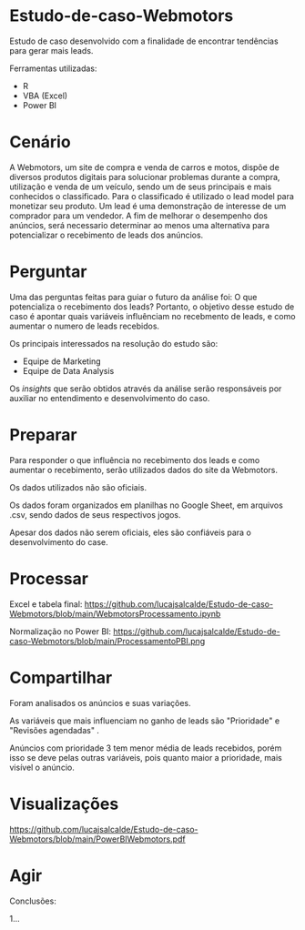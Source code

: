 # Estudo-de-caso-Webmotors
Estudo de caso desenvolvido com a finalidade de encontrar tendências para gerar mais leads.

Ferramentas utilizadas:

- R
- VBA (Excel)
- Power BI




# Cenário

A Webmotors, um site de compra e venda de carros e motos, dispõe de diversos produtos digitais para solucionar problemas durante a 
compra, utilização e venda de um veículo, sendo um de seus principais e mais conhecidos o 
classificado. Para o classificado é utilizado o lead model para monetizar seu produto. 
Um lead é uma demonstração de interesse de um comprador para um vendedor. 
A fim de melhorar o desempenho dos anúncios, será necessario determinar ao menos uma alternativa para 
potencializar o recebimento de leads dos anúncios.

# Perguntar

Uma das perguntas feitas para guiar o futuro da análise foi: O que potencializa o recebimento dos leads?
Portanto, o objetivo desse estudo de caso é apontar quais variáveis influênciam no recebmento de leads, e como
aumentar o numero de leads recebidos.

Os principais interessados na resolução do estudo são:

* Equipe de Marketing 
* Equipe de Data Analysis

Os *insights* que serão obtidos através da análise serão responsáveis por auxiliar no entendimento e desenvolvimento do caso.

# Preparar

Para responder o que influência no recebimento dos leads e como aumentar o recebimento, serão utilizados dados do site da Webmotors.

Os dados utilizados não são oficiais.

Os dados foram organizados em planilhas no Google Sheet, em arquivos .csv, sendo dados de seus respectivos jogos.

Apesar dos dados não serem oficiais, eles são confiáveis para o desenvolvimento do case.

# Processar

Excel e tabela final: https://github.com/lucajsalcalde/Estudo-de-caso-Webmotors/blob/main/WebmotorsProcessamento.ipynb

Normalização no Power BI: https://github.com/lucajsalcalde/Estudo-de-caso-Webmotors/blob/main/ProcessamentoPBI.png

# Compartilhar

Foram analisados os anúncios e suas variações.

As variáveis que mais influenciam no ganho de leads são "Prioridade" e "Revisões agendadas" .

Anúncios com prioridade 3 tem menor média de leads recebidos, porém isso se deve pelas outras variáveis, pois quanto maior a prioridade, mais visível o anúncio.

# Visualizações

https://github.com/lucajsalcalde/Estudo-de-caso-Webmotors/blob/main/PowerBIWebmotors.pdf

# Agir

Conclusões:

1...
